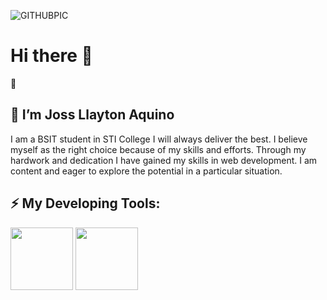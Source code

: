 
![GITHUBPIC](https://github.com/user-attachments/assets/7f6ddfb1-a5b0-462d-b26e-9f9100775006)

# Hi there 👋
🔭 
## 🌱 I’m Joss Llayton Aquino
  I am a BSIT student in STI College I will always deliver the best. I believe myself as the right choice because of my skills and efforts. Through my hardwork and dedication I have gained my skills in web development. I am content and eager to explore the potential in a particular situation.



## ⚡ My Developing Tools:
<img src="![Visual_Studio_Icon_2022 svg](https://github.com/user-attachments/assets/d93346f4-470d-4816-9ed9-91b67bb59d9e)" width="100" height="100">

<img src="![Visual_Studio_Code_1 35_icon svg](https://github.com/user-attachments/assets/0e9805fd-caf6-4874-83dc-803596e1197e)" width="100" height="100">
